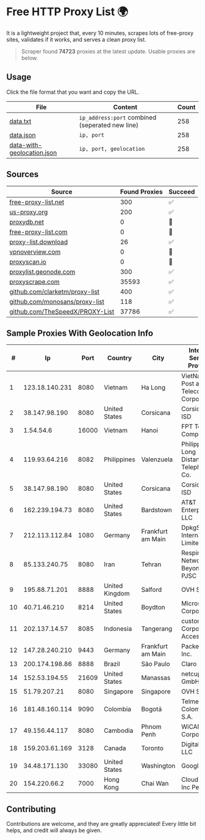 
# Free HTTP Proxy List 🌍

It is a lightweight project that, every 10 minutes, scrapes lots of free-proxy sites, validates if it works, and serves a clean proxy list.


> Scraper found **74723** proxies at the latest update. Usable proxies are below.

## Usage

Click the file format that you want and copy the URL.


|File|Content|Count|
|----|-------|-----|
|[data.txt](https://raw.githubusercontent.com/themiralay/Proxy-List-World/master/data.txt)|`ip_address:port` combined (seperated new line)|258|
|[data.json](https://raw.githubusercontent.com/themiralay/Proxy-List-World/master/data.json)|`ip, port`|258|
|[data-with-geolocation.json](https://raw.githubusercontent.com/themiralay/Proxy-List-World/master/data-with-geolocation.json)|`ip, port, geolocation`|258|

## Sources

|Source|Found Proxies|Succeed|
|------|-------------|-------|
|[free-proxy-list.net](https://free-proxy-list.net)|300|✅|
|[us-proxy.org](https://www.us-proxy.org)|200|✅|
|[proxydb.net](http://proxydb.net)|0|🚫|
|[free-proxy-list.com](https://free-proxy-list.com/?page=&port=&type%5B%5D=http&type%5B%5D=https&up_time=0&search=Search)|0|🚫|
|[proxy-list.download](https://www.proxy-list.download/HTTP)|26|✅|
|[vpnoverview.com](https://vpnoverview.com/privacy/anonymous-browsing/free-proxy-servers)|0|🚫|
|[proxyscan.io](https://www.proxyscan.io)|0|🚫|
|[proxylist.geonode.com](https://proxylist.geonode.com/api/proxy-list?limit=300&page=1&sort_by=lastChecked&sort_type=desc&protocols=http,https)|300|✅|
|[proxyscrape.com](https://api.proxyscrape.com/v2/?request=displayproxies&protocol=http&timeout=10000&country=all&ssl=all&anonymity=all)|35593|✅|
|[github.com/clarketm/proxy-list](https://raw.githubusercontent.com/clarketm/proxy-list/master/proxy-list-raw.txt)|400|✅|
|[github.com/monosans/proxy-list](https://raw.githubusercontent.com/monosans/proxy-list/main/proxies/http.txt)|118|✅|
|[github.com/TheSpeedX/PROXY-List](https://raw.githubusercontent.com/TheSpeedX/PROXY-List/master/http.txt)|37786|✅|


## Sample Proxies With Geolocation Info

|#|Ip|Port|Country|City|Internet Service Provider|
|-|--|----|-------|----|-------------------------|
|1|123.18.140.231|8080|Vietnam|Ha Long|VietNam Post and Telecom Corporation|
|2|38.147.98.190|8080|United States|Corsicana|Corsicana ISD|
|3|1.54.54.6|16000|Vietnam|Hanoi|FPT Telecom Company|
|4|119.93.64.216|8082|Philippines|Valenzuela|Philippine Long Distance Telephone Co.|
|5|38.147.98.190|8080|United States|Corsicana|Corsicana ISD|
|6|162.239.194.73|8080|United States|Bardstown|AT&T Enterprises, LLC|
|7|212.113.112.84|1080|Germany|Frankfurt am Main|DpkgSoft International Limited|
|8|85.133.240.75|8080|Iran|Tehran|Respina Networks & Beyond PJSC|
|9|195.88.71.201|8888|United Kingdom|Salford|OVH SAS|
|10|40.71.46.210|8214|United States|Boydton|Microsoft Corporation|
|11|202.137.14.57|8085|Indonesia|Tangerang|customer in Corporate Access|
|12|147.28.240.210|9443|Germany|Frankfurt am Main|Packet Host, Inc.|
|13|200.174.198.86|8888|Brazil|São Paulo|Claro S.A|
|14|152.53.194.55|21609|United States|Manassas|netcup GmbH|
|15|51.79.207.21|8080|Singapore|Singapore|OVH SAS|
|16|181.48.160.114|9090|Colombia|Bogotá|Telmex Colombia S.A.|
|17|49.156.44.117|8080|Cambodia|Phnom Penh|WiCAM Corporation|
|18|159.203.61.169|3128|Canada|Toronto|DigitalOcean, LLC|
|19|34.48.171.130|33080|United States|Washington|Google LLC|
|20|154.220.66.2|7000|Hong Kong|Chai Wan|CloudFly Net Inc Pending|



## Contributing

Contributions are welcome, and they are greatly appreciated! Every
little bit helps, and credit will always be given.

